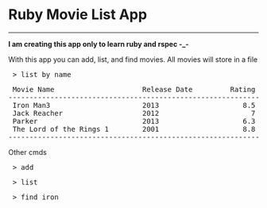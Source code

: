 <h1>Ruby Movie List App</h1>
<hr/>
<strong> I am creating this app only to learn ruby and rspec -_- </strong>

<p>With this app you can add, list, and find movies. All movies will store in a file</p>

<pre> > list by name </pre>

<pre>
 Movie Name                     Release Date         Rating
------------------------------------------------------------
 Iron Man3                      2013                    8.5
 Jack Reacher                   2012                      7
 Parker                         2013                    6.3
 The Lord of the Rings 1        2001                    8.8
------------------------------------------------------------
</pre>

<p> Other cmds </p>
<pre> > add </pre>
<pre> > list </pre>
<pre> > find iron </pre>
